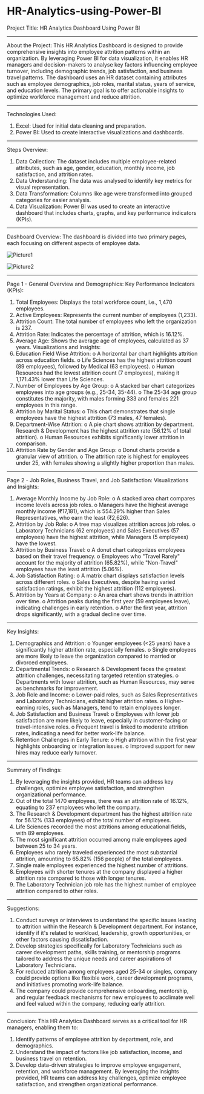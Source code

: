 # HR-Analytics-using-Power-BI
 
Project Title:
HR Analytics Dashboard Using Power BI
________________________________________
About the Project:
This HR Analytics Dashboard is designed to provide comprehensive insights into employee attrition patterns within an organization. By leveraging Power BI for data visualization, it enables HR managers and decision-makers to analyse key factors influencing employee turnover, including demographic trends, job satisfaction, and business travel patterns. The dashboard uses an HR dataset containing attributes such as employee demographics, job roles, marital status, years of service, and education levels.
The primary goal is to offer actionable insights to optimize workforce management and reduce attrition.
________________________________________
Technologies Used:
1.	Excel: Used for initial data cleaning and preparation.
2.	Power BI: Used to create interactive visualizations and dashboards.
________________________________________
Steps Overview:
1.	Data Collection: The dataset includes multiple employee-related attributes, such as age, gender, education, monthly income, job satisfaction, and attrition rates.
2.	Data Understanding: The data was analysed to identify key metrics for visual representation.
3.	Data Transformation: Columns like age were transformed into grouped categories for easier analysis.
4.	Data Visualization: Power BI was used to create an interactive dashboard that includes charts, graphs, and key performance indicators (KPIs).
________________________________________
Dashboard Overview:
The dashboard is divided into two primary pages, each focusing on different aspects of employee data.
 
![Picture1](https://github.com/user-attachments/assets/2d243aca-904e-44bb-9d09-d19e48c91fbf)
 
![Picture2](https://github.com/user-attachments/assets/09f6e8e6-30e2-4273-b02a-1fd631a247f0)

________________________________________


Page 1 - General Overview and Demographics:
Key Performance Indicators (KPIs):
1.	Total Employees: Displays the total workforce count, i.e., 1,470 employees.
2.	Active Employees: Represents the current number of employees (1,233).
3.	Attrition Count: The total number of employees who left the organization is 237.
4.	Attrition Rate: Indicates the percentage of attrition, which is 16.12%.
5.	Average Age: Shows the average age of employees, calculated as 37 years.
Visualizations and Insights:
1.	Education Field Wise Attrition:
o	A horizontal bar chart highlights attrition across education fields.
o	Life Sciences has the highest attrition count (89 employees), followed by Medical (63 employees).
o	Human Resources had the lowest attrition count (7 employees), making it 1,171.43% lower than Life Sciences.
2.	Number of Employees by Age Group:
o	A stacked bar chart categorizes employees into age groups (e.g., 25-34, 35-44).
o	The 25-34 age group constitutes the majority, with males forming 333 and females 221 employees in this range.
3.	Attrition by Marital Status:
o	This chart demonstrates that single employees have the highest attrition (73 males, 47 females).
4.	Department-Wise Attrition:
o	A pie chart shows attrition by department. Research & Development has the highest attrition rate (56.12% of total attrition).
o	Human Resources exhibits significantly lower attrition in comparison.
5.	Attrition Rate by Gender and Age Group:
o	Donut charts provide a granular view of attrition.
o	The attrition rate is highest for employees under 25, with females showing a slightly higher proportion than males.
________________________________________



Page 2 - Job Roles, Business Travel, and Job Satisfaction:
Visualizations and Insights:
1.	Average Monthly Income by Job Role:
o	A stacked area chart compares income levels across job roles.
o	Managers have the highest average monthly income (₹17,181), which is 554.29% higher than Sales Representatives, who earn the least (₹2,626).
2.	Attrition by Job Role:
o	A tree map visualizes attrition across job roles.
o	Laboratory Technicians (62 employees) and Sales Executives (57 employees) have the highest attrition, while Managers (5 employees) have the lowest.
3.	Attrition by Business Travel:
o	A donut chart categorizes employees based on their travel frequency.
o	Employees who "Travel Rarely" account for the majority of attrition (65.82%), while "Non-Travel" employees have the least attrition (5.06%).
4.	Job Satisfaction Rating:
o	A matrix chart displays satisfaction levels across different roles.
o	Sales Executives, despite having varied satisfaction ratings, exhibit the highest attrition (112 employees).
5.	Attrition by Years at Company:
o	An area chart shows trends in attrition over time.
o	Attrition peaks during the first year (59 employees leave), indicating challenges in early retention.
o	After the first year, attrition drops significantly, with a gradual decline over time.
________________________________________
Key Insights:
1.	Demographics and Attrition:
o	Younger employees (<25 years) have a significantly higher attrition rate, especially females.
o	Single employees are more likely to leave the organization compared to married or divorced employees.
2.	Departmental Trends:
o	Research & Development faces the greatest attrition challenges, necessitating targeted retention strategies.
o	Departments with lower attrition, such as Human Resources, may serve as benchmarks for improvement.
3.	Job Role and Income:
o	Lower-paid roles, such as Sales Representatives and Laboratory Technicians, exhibit higher attrition rates.
o	Higher-earning roles, such as Managers, tend to retain employees longer.
4.	Job Satisfaction and Business Travel:
o	Employees with lower job satisfaction are more likely to leave, especially in customer-facing or travel-intensive roles.
o	Frequent travel is linked to moderate attrition rates, indicating a need for better work-life balance.
5.	Retention Challenges in Early Tenure:
o	High attrition within the first year highlights onboarding or integration issues.
o	Improved support for new hires may reduce early turnover.
________________________________________
Summary of Findings:
1.	By leveraging the insights provided, HR teams can address key challenges, optimize employee satisfaction, and strengthen organizational performance.
2.	Out of the total 1470 employees, there was an attrition rate of 16.12%, equating to 237 employees who left the company.
3.	The Research & Development department has the highest attrition rate for 56.12% (133 employees) of the total number of employees.
4.	Life Sciences recorded the most attritions among educational fields, with 89 employees.
5.	The most significant attrition occurred among male employees aged between 25 to 34 years.
6.	Employees who rarely traveled experienced the most substantial attrition, amounting to 65.82% (156 people) of the total employees.
7.	Single male employees experienced the highest number of attritions.
8.	Employees with shorter tenures at the company displayed a higher attrition rate compared to those with longer tenures.
9.	The Laboratory Technician job role has the highest number of employee attrition compared to other roles.
________________________________________

Suggestions:
1.	Conduct surveys or interviews to understand the specific issues leading to attrition within the Research & Development department. For instance, identify if it's related to workload, leadership, growth opportunities, or other factors causing dissatisfaction.
2.	Develop strategies specifically for Laboratory Technicians such as career development paths, skills training, or mentorship programs tailored to address the unique needs and career aspirations of Laboratory Technicians.
3.	For reduced attrition among employees aged 25-34 or singles, company could provide options like flexible work, career development programs, and initiatives promoting work-life balance.
4.	The company could provide comprehensive onboarding, mentorship, and regular feedback mechanisms for new employees to acclimate well and feel valued within the company, reducing early attrition.

________________________________________

Conclusion:
This HR Analytics Dashboard serves as a critical tool for HR managers, enabling them to:
1.	Identify patterns of employee attrition by department, role, and demographics.
2.	Understand the impact of factors like job satisfaction, income, and business travel on retention.
3.	Develop data-driven strategies to improve employee engagement, retention, and workforce management.
By leveraging the insights provided, HR teams can address key challenges, optimize employee satisfaction, and strengthen organizational performance.

